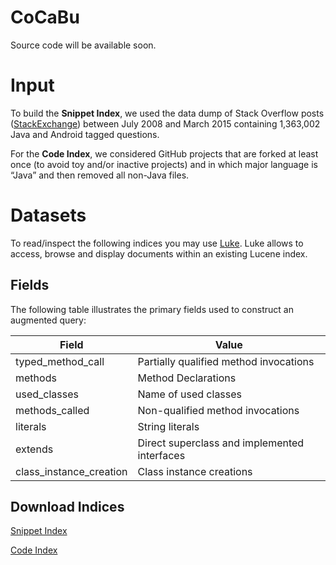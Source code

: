 # CoCaBu
Source code will be available soon.

# Input

To build the **Snippet Index**, we used the data dump of Stack Overflow posts ([StackExchange](https://archive.org/details/stackexchange)) between July 2008 and March 2015 containing 1,363,002 Java and Android tagged questions.

For the **Code Index**, we considered GitHub projects that are forked at least once (to avoid toy and/or inactive projects) and in which major language is “Java” and then removed all non-Java files.


# Datasets
To read/inspect the following indices you may use [Luke](https://github.com/DmitryKey/luke/releases/download/luke-4.10.4-field-reconstruction/luke-with-deps.jar). Luke allows to access, browse and display documents within an existing Lucene index.
## Fields

The following table illustrates the primary fields used to construct an augmented query:

| Field                      | Value                                         |
| -------------------------- |---------------------------------------------- |
| typed_method_call          | Partially qualified method invocations        |
| methods                    | Method Declarations                           |
| used_classes               | Name of used classes                          |
| methods_called             | Non-qualified method invocations              |
| literals                   | String literals                               |
| extends                    | Direct superclass and implemented interfaces  |
| class_instance_creation    | Class instance creations                      |

##  Download Indices

[Snippet Index](https://docs.google.com/uc?export=download&id=0BziVDm-Qdq5tR3dUUUx1QklCUGM)

[Code Index](https://docs.google.com/uc?export=download&id=0BziVDm-Qdq5tUHVnbUsyblY0emM)